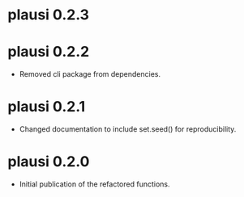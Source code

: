 # plausi 0.2.3

# plausi 0.2.2

* Removed cli package from dependencies.

# plausi 0.2.1

* Changed documentation to include set.seed() for reproducibility.

# plausi 0.2.0

* Initial publication of the refactored functions.
